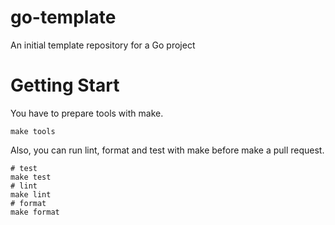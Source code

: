 # go-template
An initial template repository for a Go project

# Getting Start

You have to prepare tools with make.

``` shell
make tools
```

Also, you can run lint, format and test with make before make a pull request.

``` shell
# test 
make test
# lint
make lint
# format
make format
```